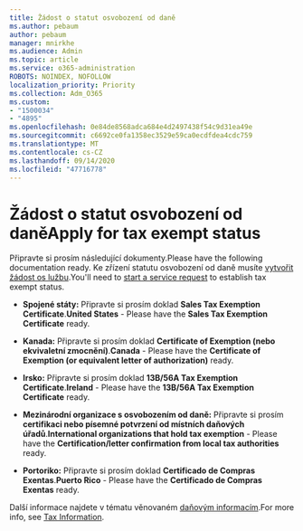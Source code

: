 ```yaml
---
title: Žádost o statut osvobození od daně
ms.author: pebaum
author: pebaum
manager: mnirkhe
ms.audience: Admin
ms.topic: article
ms.service: o365-administration
ROBOTS: NOINDEX, NOFOLLOW
localization_priority: Priority
ms.collection: Adm_O365
ms.custom:
- "1500034"
- "4895"
ms.openlocfilehash: 0e84de8568adca684e4d2497438f54c9d31ea49e
ms.sourcegitcommit: c6692ce0fa1358ec3529e59ca0ecdfdea4cdc759
ms.translationtype: MT
ms.contentlocale: cs-CZ
ms.lasthandoff: 09/14/2020
ms.locfileid: "47716778"
---
```

# <a name="apply-for-tax-exempt-status"></a><span data-ttu-id="7b503-102">Žádost o statut osvobození od daně</span><span class="sxs-lookup"><span data-stu-id="7b503-102">Apply for tax exempt status</span></span>

<span data-ttu-id="7b503-103">Připravte si prosím následující dokumenty.</span><span class="sxs-lookup"><span data-stu-id="7b503-103">Please have the following documentation ready.</span></span> <span data-ttu-id="7b503-104">Ke zřízení statutu osvobození od daně musíte [vytvořit žádost os lužbu](https://docs.microsoft.com/microsoft-365/admin/contact-support-for-business-products).</span><span class="sxs-lookup"><span data-stu-id="7b503-104">You'll need to [start a service request](https://docs.microsoft.com/microsoft-365/admin/contact-support-for-business-products) to establish tax exempt status.</span></span>

- <span data-ttu-id="7b503-105">**Spojené státy:** Připravte si prosím doklad **Sales Tax Exemption Certificate**.</span><span class="sxs-lookup"><span data-stu-id="7b503-105">**United States** - Please have the **Sales Tax Exemption Certificate** ready.</span></span>

- <span data-ttu-id="7b503-106">**Kanada:** Připravte si prosím doklad **Certificate of Exemption (nebo ekvivaletní zmocnění)**.</span><span class="sxs-lookup"><span data-stu-id="7b503-106">**Canada** - Please have the **Certificate of Exemption (or equivalent letter of authorization)** ready.</span></span>

- <span data-ttu-id="7b503-107">**Irsko:** Připravte si prosím doklad **13B/56A Tax Exemption Certificate**.</span><span class="sxs-lookup"><span data-stu-id="7b503-107">**Ireland** - Please have the **13B/56A Tax Exemption Certificate** ready.</span></span>

- <span data-ttu-id="7b503-108">**Mezinárodní organizace s osvobozením od daně:** Připravte si prosím **certifikaci nebo písemné potvrzení od místních daňových úřadů**.</span><span class="sxs-lookup"><span data-stu-id="7b503-108">**International organizations that hold tax exemption** - Please have the **Certification/letter confirmation from local tax authorities** ready.</span></span>

- <span data-ttu-id="7b503-109">**Portoriko:** Připravte si prosím doklad **Certificado de Compras Exentas**.</span><span class="sxs-lookup"><span data-stu-id="7b503-109">**Puerto Rico** - Please have the **Certificado de Compras Exentas** ready.</span></span>

<span data-ttu-id="7b503-110">Další informace najdete v tématu věnovaném [daňovým informacím](https://docs.microsoft.com/microsoft-365/commerce/billing-and-payments/tax-information).</span><span class="sxs-lookup"><span data-stu-id="7b503-110">For more info, see [Tax Information](https://docs.microsoft.com/microsoft-365/commerce/billing-and-payments/tax-information).</span></span>
